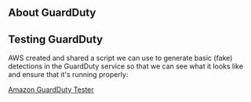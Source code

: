 ## About GuardDuty

## Testing GuardDuty
AWS created and shared a script we can use to generate basic (fake) detections in the GuardDuty service so that we can see what it looks like and ensure that it's running properly:

[Amazon GuardDuty Tester](https://github.com/awslabs/amazon-guardduty-tester)